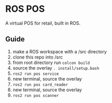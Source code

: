 # ROS POS
A virtual POS for retail, built in ROS.

## Guide
1. make a ROS workspace with a /src directory
2. clone this repo into /src
3. from root directory run `colcon build`
4. source the overlay `. install/setup.bash`
5. `ros2 run pos service`
6. new terminal, source the overlay
7. `ros2 run pos card_reader`
8. new terminal, source the overlay
9. `ros2 run pos scanner`
